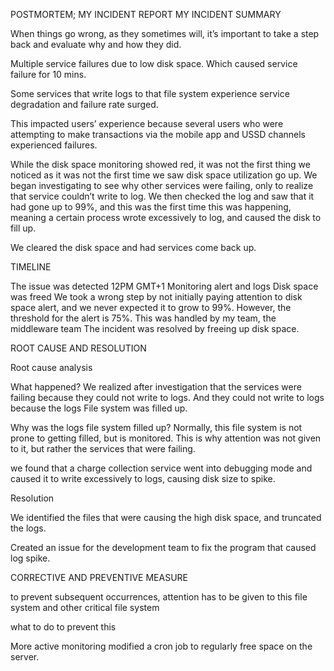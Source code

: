 POSTMORTEM; MY INCIDENT REPORT
MY INCIDENT SUMMARY

When things go wrong, as they sometimes will, it’s important to take a step back and evaluate why and how they did.

Multiple service failures due to low disk space. Which caused service failure for 10 mins.

Some services that write logs to that file system experience service degradation and failure rate surged.

This impacted users’ experience because several users who were attempting to make transactions via the mobile app and USSD channels experienced failures.


While the disk space monitoring showed red, it was not the first thing we noticed as it was not the first time we saw disk space utilization go up. We began investigating to see why other services were failing, only to realize that service couldn’t write to log. We then checked the log and saw that it had gone up to 99%, and this was the first time this was happening, meaning a certain process wrote excessively to log, and caused the disk to fill up.

We cleared the disk space and had services come back up.

TIMELINE

The issue was detected 12PM GMT+1
Monitoring alert and logs
Disk space was freed
We took a wrong step by not initially paying attention to disk space alert, and we never expected it to grow to 99%. However, the threshold for the alert is 75%.
This was handled by my team, the middleware team
The incident was resolved by freeing up disk space.

ROOT CAUSE AND RESOLUTION


Root cause analysis

What happened?
We realized after investigation that the services were failing because they could not write to logs. And they could not write to logs because the logs File system was filled up.

Why was the logs file system filled up?
Normally, this file system is not prone to getting filled, but is monitored. This is why attention was not given to it, but rather the services that were failing.

we found that a charge collection service went into debugging mode and caused it to write excessively to logs, causing disk size to spike.

Resolution

We identified the files that were causing the high disk space, and truncated the logs.

Created an issue for the development team to fix the program that caused log spike.

CORRECTIVE AND PREVENTIVE MEASURE


to prevent subsequent occurrences, attention has to be given to this file system and other critical file system

what to do to prevent this

More active monitoring
modified a cron job to regularly free space on the server.





